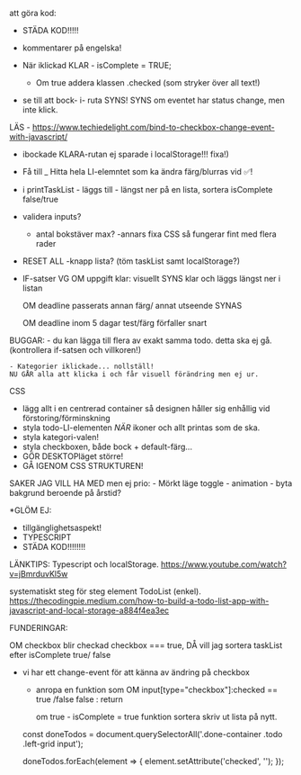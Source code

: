 att göra kod:

- STÄDA KOD!!!!!
-  kommentarer på engelska!

- När iklickad KLAR - isComplete = TRUE;
    - Om true addera klassen .checked 
            (som stryker över all text!)

- se till att bock- i- ruta SYNS! SYNS om eventet har status change, men inte klick.

LÄS - https://www.techiedelight.com/bind-to-checkbox-change-event-with-javascript/




- ibockade KLARA-rutan ej sparade i localStorage!!! fixa!)

- Få till _ Hitta hela LI-elemntet som ka ändra färg/blurras vid ✅!

- i printTaskList - läggs till
                            - längst ner på en lista,
                                sortera isComplete false/true
- validera inputs?
    - antal bokstäver max?
        -annars fixa CSS så fungerar fint med flera rader

- RESET ALL -knapp lista? (töm taskList samt localStorage?)


- IF-satser VG
    OM uppgift klar:
        visuellt SYNS klar och läggs längst ner i listan

    OM deadline passerats
        annan färg/ annat utseende SYNAS

    OM deadline inom 5 dagar
        test/färg förfaller snart

BUGGAR:
    - du kan lägga till flera av exakt samma todo. detta ska ej gå.
    (kontrollera if-satsen och villkoren!)

    - Kategorier iklickade... nollställ!
    NU GÅR alla att klicka i och får visuell förändring men ej ur.

CSS
- lägg allt i en centrerad container så designen håller sig enhållig vid förstoring/förminskning
- styla todo-LI-elementen _NÄR_ ikoner och allt printas som de ska.
- styla kategori-valen!
- styla checkboxen, både bock + default-färg...
- GÖR DESKTOPläget större!
- GÅ IGENOM CSS STRUKTUREN!

SAKER JAG VILL HA MED men ej prio:
    - Mörkt läge toggle
    - animation
    - byta bakgrund beroende på årstid?

*GLÖM EJ:
- tillgänglighetsaspekt!
- TYPESCRIPT
- STÄDA KOD!!!!!!!!


LÄNKTIPS:
Typescript och localStorage.
https://www.youtube.com/watch?v=jBmrduvKl5w

systematiskt steg för steg element TodoList (enkel).
https://thecodingpie.medium.com/how-to-build-a-todo-list-app-with-javascript-and-local-storage-a884f4ea3ec


FUNDERINGAR: 

OM checkbox blir checkad 
checkbox === true,
DÅ vill jag sortera taskList
    efter isComplete true/ false

- vi har ett change-event för att känna av ändring på checkbox
    - anropa en funktion som
        OM input[type="checkbox"]:checked == true /false
        false : return

        om true - isComplete = true
            funktion sortera 
            skriv ut lista på nytt.


  const doneTodos = document.querySelectorAll('.done-container .todo .left-grid input');
          
  doneTodos.forEach(element => {
    element.setAttribute('checked', '');
  });